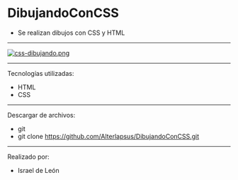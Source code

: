# DibujandoConCSS

- Se realizan dibujos con CSS y HTML


---

[![css-dibujando.png](https://i.postimg.cc/kGBsBvwn/css-dibujando.png)](https://postimg.cc/jnYP1NG9)

---

Tecnologías utilizadas:

- HTML 
- CSS

---

Descargar de archivos: 

- git 
- git clone https://github.com/Alterlapsus/DibujandoConCSS.git

---

Realizado por: 

- Israel de León 
